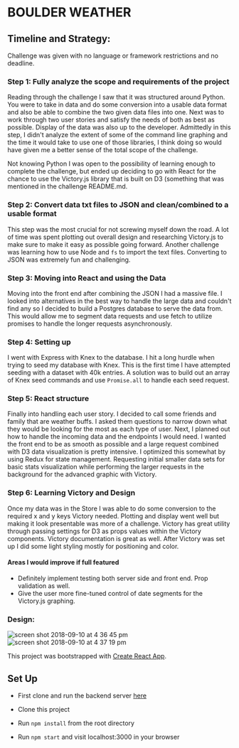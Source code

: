 # BOULDER WEATHER

## Timeline and Strategy:
Challenge was given with no language or framework restrictions and no deadline. 

### Step 1: Fully analyze the scope and requirements of the project
Reading through the challenge I saw that it was structured around Python. You were to take in data and do some conversion into a usable data format and also be able to combine the two given data files into one. Next was to work through two user stories and satisfy the needs of both as best as possible. Display of the data was also up to the developer. Admittedly in this step, I didn't analyze the extent of some of the command line graphing and the time it would take to use one of those libraries, I think doing so would have given me a better sense of the total scope of the challenge.

Not knowing Python I was open to the possibility of learning enough to complete the challenge, but ended up deciding to go with React for the chance to use the Victory.js library that is built on D3 (something that was mentioned in the challenge README.md.

### Step 2: Convert data txt files to JSON and clean/combined to a usable format
This step was the most crucial for not screwing myself down the road. A lot of time was spent plotting out overall design and researching Victory.js to make sure to make it easy as possible going forward. Another challenge was learning how to use Node and `fs` to import the text files. Converting to JSON was extremely fun and challenging.

### Step 3: Moving into React and using the Data
Moving into the front end after combining the JSON I had a massive file. I looked into alternatives in the best way to handle the large data and couldn't find any so I decided to build a Postgres database to serve the data from. This would allow me to segment data requests and use fetch to utilize promises to handle the longer requests asynchronously. 

### Step 4: Setting up  
I went with Express with Knex to the database. I hit a long hurdle when trying to seed my database with Knex. This is the first time I have attempted seeding with a dataset with 40k entries. A solution was to build out an array of Knex seed commands and use `Promise.all` to handle each seed request.

### Step 5: React structure
Finally into handling each user story. I decided to call some friends and family that are weather buffs. I asked them questions to narrow down what they would be looking for the most as each type of user. Next, I planned out how to handle the incoming data and the endpoints I would need. I wanted the front end to be as smooth as possible and a large request combined with D3 data visualization is pretty intensive. I optimized this somewhat by using Redux for state management. Requesting initial smaller data sets for basic stats visualization while performing the larger requests in the background for the advanced graphic with Victory.

### Step 6: Learning Victory and Design
Once my data was in the Store I was able to do some conversion to the required x and y keys Victory needed. Plotting and display went well but making it look presentable was more of a challenge. Victory has great utility through passing settings for D3 as props values within the Victory components. Victory documentation is great as well. After Victory was set up I did some light styling mostly for positioning and color.

#### Areas I would improve if full featured
- Definitely implement testing both server side and front end. Prop validation as well.
- Give the user more fine-tuned control of date segments for the Victory.js graphing.

### Design:

![screen shot 2018-09-10 at 4 36 45 pm](https://user-images.githubusercontent.com/34175382/45328166-f12e0380-b517-11e8-9ba8-1ec5b3274d09.png)
![screen shot 2018-09-10 at 4 37 19 pm](https://user-images.githubusercontent.com/34175382/45328164-effcd680-b517-11e8-8bd2-d65aa0f8d735.png)

This project was bootstrapped with [Create React App](https://github.com/facebookincubator/create-react-app).

## Set Up

* First clone and run the backend server [here](https://github.com/tonyr729/boulder-backend)

* Clone this project

* Run `npm install` from the root directory

* Run `npm start` and visit localhost:3000 in your browser
